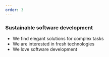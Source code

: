 ```yaml
---
order: 3
---
```


### Sustainable <strong>software development</strong>

- We find elegant solutions for complex tasks
- We are interested in fresh technologies
- We love software development
